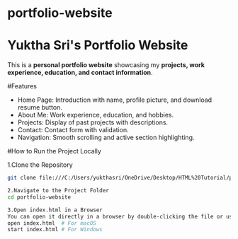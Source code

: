 # portfolio-website
# Yuktha Sri's Portfolio Website  

This is a **personal portfolio website** showcasing my **projects, work experience, education, and contact information**.  

#Features  
- Home Page: Introduction with name, profile picture, and download resume button.  
- About Me: Work experience, education, and hobbies.  
- Projects: Display of past projects with descriptions.  
- Contact: Contact form with validation.  
- Navigation: Smooth scrolling and active section highlighting.  

#How to Run the Project Locally  

1.Clone the Repository  
```sh
git clone file:///C:/Users/yukthasri/OneDrive/Desktop/HTML%20Tutorial/personal%20portfolio/index.html

2.Navigate to the Project Folder
cd portfolio-website

3.Open index.html in a Browser
You can open it directly in a browser by double-clicking the file or using:
open index.html  # For macOS  
start index.html # For Windows  
